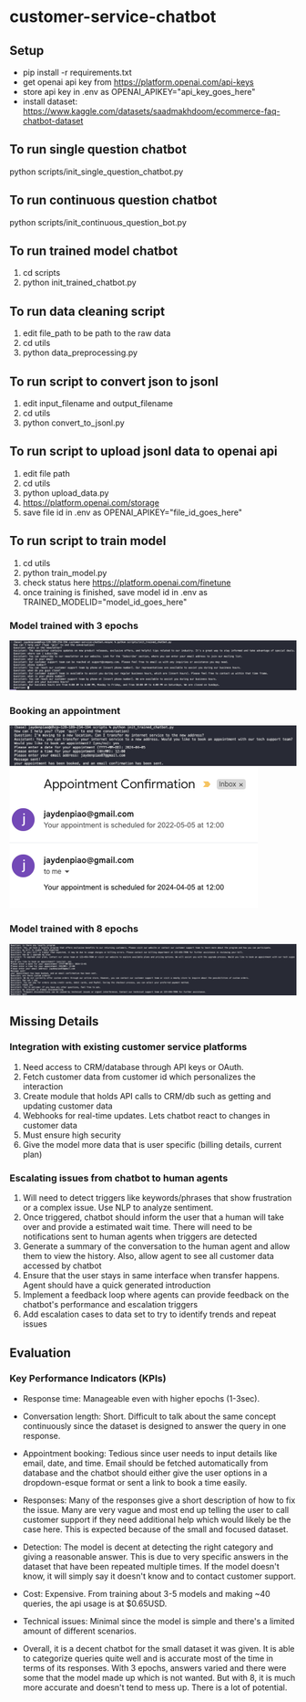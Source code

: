 # customer-service-chatbot

## Setup

- pip install -r requirements.txt
- get openai api key from https://platform.openai.com/api-keys
- store api key in .env as OPENAI_APIKEY="api_key_goes_here"
- install dataset: https://www.kaggle.com/datasets/saadmakhdoom/ecommerce-faq-chatbot-dataset

## To run single question chatbot

python scripts/init_single_question_chatbot.py

## To run continuous question chatbot

python scripts/init_continuous_question_bot.py

## To run trained model chatbot

1. cd scripts
2. python init_trained_chatbot.py

## To run data cleaning script

1. edit file_path to be path to the raw data
2. cd utils
3. python data_preprocessing.py

## To run script to convert json to jsonl

1. edit input_filename and output_filename
2. cd utils
3. python convert_to_jsonl.py

## To run script to upload jsonl data to openai api

1. edit file path
2. cd utils
3. python upload_data.py
4. https://platform.openai.com/storage
5. save file id in .env as OPENAI_APIKEY="file_id_goes_here"

## To run script to train model

1. cd utils
2. python train_model.py
3. check status here https://platform.openai.com/finetune
4. once training is finished, save model id in .env as TRAINED_MODELID="model_id_goes_here"

### Model trained with 3 epochs

<img src="docs/3_epochs_model.png" alt="3 epochs">

### Booking an appointment

<img src="docs/appointment_booked.png" alt="appt booked">
<img src="docs/appointment_confirmation.png" alt="appt confirmed">

### Model trained with 8 epochs

<img src="docs/8_epochs_model.png" alt="8 epochs">

## Missing Details

### Integration with existing customer service platforms

1. Need access to CRM/database through API keys or OAuth.
2. Fetch customer data from customer id which personalizes the interaction
3. Create module that holds API calls to CRM/db such as getting and updating customer data
4. Webhooks for real-time updates. Lets chatbot react to changes in customer data
5. Must ensure high security
6. Give the model more data that is user specific (billing details, current plan)

### Escalating issues from chatbot to human agents

1. Will need to detect triggers like keywords/phrases that show frustration or a complex issue. Use NLP to analyze sentiment.
2. Once triggered, chatbot should inform the user that a human will take over and provide a estimated wait time. There will need to be notifications sent to human agents when triggers are detected
3. Generate a summary of the conversation to the human agent and allow them to view the history. Also, allow agent to see all customer data accessed by chatbot
4. Ensure that the user stays in same interface when transfer happens. Agent should have a quick generated introduction
5. Implement a feedback loop where agents can provide feedback on the chatbot's performance and escalation triggers
6. Add escalation cases to data set to try to identify trends and repeat issues

## Evaluation

### Key Performance Indicators (KPIs)

- Response time: Manageable even with higher epochs (1-3sec).

- Conversation length: Short. Difficult to talk about the same concept continuously since the dataset is designed to answer the query in one response.

- Appointment booking: Tedious since user needs to input details like email, date, and time. Email should be fetched automatically from database and the chatbot should either give the user options in a dropdown-esque format or sent a link to book a time easily.

- Responses: Many of the responses give a short description of how to fix the issue. Many are very vague and most end up telling the user to call customer support if they need additional help which would likely be the case here. This is expected because of the small and focused dataset.

- Detection: The model is decent at detecting the right category and giving a reasonable answer. This is due to very specific answers in the dataset that have been repeated multiple times. If the model doesn't know, it will simply say it doesn't know and to contact customer support.

- Cost: Expensive. From training about 3-5 models and making ~40 queries, the api usage is at $0.65USD.

- Technical issues: Minimal since the model is simple and there's a limited amount of different scenarios.

- Overall, it is a decent chatbot for the small dataset it was given. It is able to categorize queries quite well and is accurate most of the time in terms of its responses. With 3 epochs, answers varied and there were some that the model made up which is not wanted. But with 8, it is much more accurate and doesn't tend to mess up. There is a lot of potential.
